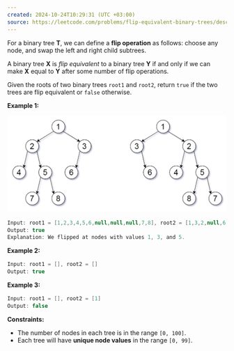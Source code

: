 ```yaml
---
created: 2024-10-24T10:29:31 (UTC +03:00)
source: https://leetcode.com/problems/flip-equivalent-binary-trees/description/?envType=daily-question&envId=2024-10-24
---
```

For a binary tree **T**, we can define a **flip operation** as follows: choose any node, and swap the left and right child subtrees.

A binary tree **X** is _flip equivalent_ to a binary tree **Y** if and only if we can make **X** equal to **Y** after some number of flip operations.

Given the roots of two binary trees `root1` and `root2`, return `true` if the two trees are flip equivalent or `false` otherwise.


**Example 1:**

![img.png](img.png)

``` Java
Input: root1 = [1,2,3,4,5,6,null,null,null,7,8], root2 = [1,3,2,null,6,4,5,null,null,null,null,8,7]
Output: true
Explanation: We flipped at nodes with values 1, 3, and 5.
```


**Example 2:**

``` Java
Input: root1 = [], root2 = []
Output: true
```


**Example 3:**

``` Java
Input: root1 = [], root2 = [1]
Output: false
```

**Constraints:**

-   The number of nodes in each tree is in the range `[0, 100]`.
-   Each tree will have **unique node values** in the range `[0, 99]`.
